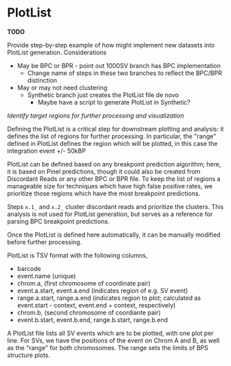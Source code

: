 # PlotList

**TODO**

Provide step-by-step example of how might implement new datasets into PlotList
generation.  Considerations

* May be BPC or BPR - point out 1000SV branch has BPC implementation
  * Change name of steps in these two branches to reflect the BPC/BPR distinction
* May or may not need clustering
  * Synthetic branch just creates the PlotList file de novo
    * Maybe have a script to generate PlotList in Synthetic?

*Identify target regions for further processing and visualization*

Defining the PlotList is a critical step for downstream plotting and analysis:
it defines the list of regions for further processing.  In particular, the "range"
defined in PlotList defines the region which will be plotted, in this case the
integration event +/- 50kBP

PlotList can be defined based on any breakpoint prediction algorithm; here, it
is based on Pinel predictions, though it could also be created from Discordant Reads
or any other BPC or BPR file.  To keep the list of regions a manageable size for 
techniques which have high false positive rates, we prioritize those regions which
have the most breakpoint predictions.

Steps `x.1_` and `x.2_` cluster discordant reads and prioritize the clusters.  This analysis
is not used for PlotList generation, but serves as a reference for parsing BPC breakpoint
predictions.

Once the PlotList is defined here automatically, it can be manually modified before
further processing.

PlotList is TSV format with the following columns,

* barcode
* event.name (unique)
* chrom.a, (first chromosome of coordinate pair)
* event.a.start, event.a.end (indicates region of e.g. SV event)
* range.a.start, range.a.end (indicates region to plot; calculated as event.start - context, event.end + context, respectively)
* chrom.b, (second chromosome of coordiante pair)
* event.b.start, event.b.end, range.b.start, range.b.end 

A PlotList file lists all SV events which are to be plotted, with one plot per line.
For SVs, we have the positions of the event on Chrom A and B, as well as the "range" for
both chromosomes.  The range sets the limits of BPS structure plots.
